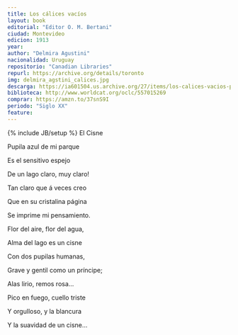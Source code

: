 ```yaml
---
title: Los cálices vacíos
layout: book
editorial: "Editor O. M. Bertani"
ciudad: Montevideo
edicion: 1913
year: 
author: "Delmira Agustini"
nacionalidad: Uruguay
repositorio: "Canadian Libraries"
repurl: https://archive.org/details/toronto
img: delmira_agstini_calices.jpg
descarga: https://ia601504.us.archive.org/27/items/los-calices-vacios-poesias/Los%20c%C3%A1lices%20vac%C3%ADos%3B%20poes%C3%ADas.pdf
biblioteca: http://www.worldcat.org/oclc/557015269
comprar: https://amzn.to/37snS9I
periodo: "Siglo XX"
feature: 
---
```

{% include JB/setup %}
El Cisne

Pupila azul de mi parque 

Es el sensitivo espejo

De un lago claro, muy claro!

Tan claro que á veces creo 

Que en su cristalina página

Se imprime mi pensamiento.


Flor del aire, flor del agua,

Alma del lago es un cisne 

Con dos pupilas humanas,

Grave y gentil como un príncipe; 

Alas lirio, remos rosa...

Pico en fuego, cuello triste 

Y orgulloso, y la blancura 

Y la suavidad de un cisne...
